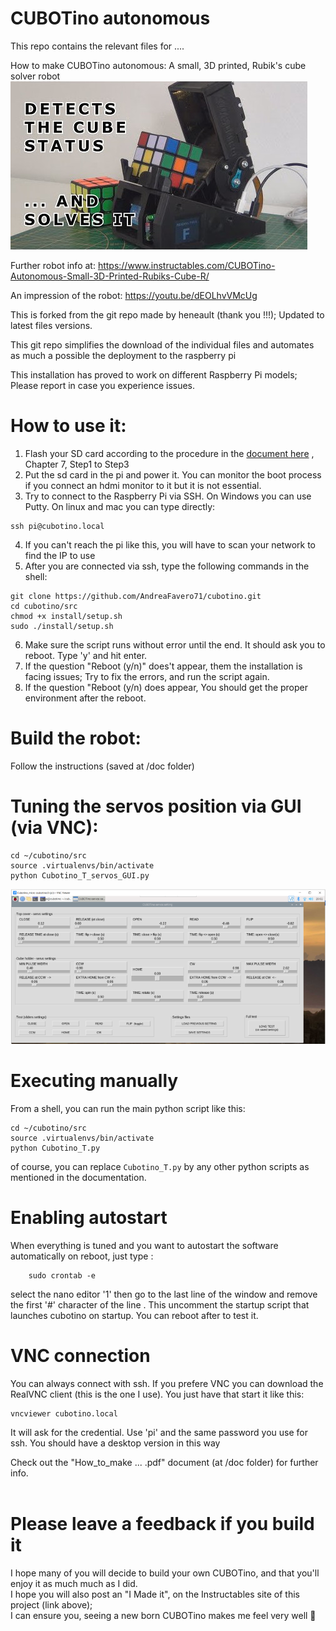 # CUBOTino autonomous

This repo contains the relevant files for ....

How to make CUBOTino autonomous: A small, 3D printed, Rubik's cube solver robot
![title image](/images/title.jpg)

Further robot info at: https://www.instructables.com/CUBOTino-Autonomous-Small-3D-Printed-Rubiks-Cube-R/

An impression of the robot: https://youtu.be/dEOLhvVMcUg

This is forked from the git repo made by heneault (thank you !!!); Updated to latest files versions.

This git repo simplifies the download of the individual files and automates as much a possible the deployment to the raspberry pi

This installation has proved to work on different Raspberry Pi models; Please report in case you experience issues.

# How to use it:
1. Flash your SD card according to the procedure in the [document here](doc/How_to_make_CUBOTino_autonomous_robot_20240210.pdf) , Chapter 7, Step1 to Step3
2. Put the sd card in the pi and power it. You can monitor the boot process if you connect an hdmi monitor to it but it is not essential. 
3. Try to connect to the Raspberry Pi via SSH. On Windows you can use Putty. On linux and mac you can type directly:
```
ssh pi@cubotino.local
```
4. If you can't reach the pi like this, you will have to scan your network to find the IP to use
5. After you are connected via ssh, type the following commands in the shell:
```
git clone https://github.com/AndreaFavero71/cubotino.git
cd cubotino/src
chmod +x install/setup.sh
sudo ./install/setup.sh
```
6. Make sure the script runs without error until the end. It should ask you to reboot. Type 'y' and hit enter.
7. If the question "Reboot (y/n)" does't appear, them the installation is facing issues; Try to fix the errors, and run the script again.
8. If the question "Reboot (y/n) does appear, You should get the proper environment after the reboot.


# Build the robot:
Follow the instructions (saved at /doc folder)


# Tuning the servos position via GUI (via VNC):
```
cd ~/cubotino/src
source .virtualenvs/bin/activate
python Cubotino_T_servos_GUI.py
```
![title image](/images/Servo_tuning_GUI_01.PNG)


# Executing manually
From a shell, you can run the main python script like this:
```
cd ~/cubotino/src
source .virtualenvs/bin/activate
python Cubotino_T.py
```
of course, you can replace `Cubotino_T.py` by any other python scripts as mentioned in the documentation.


# Enabling autostart
When everything is tuned and you want to autostart the software automatically on reboot, just type :
```
    sudo crontab -e
```
select the nano editor '1' then go to the last line of the window and remove the first '#' character of the line . This uncomment the startup script that launches cubotino on startup. You can reboot after to test it.

# VNC connection
You can always connect with ssh. If you prefere VNC you can download the RealVNC client (this is the one I use). You just have that start it like this:
```
vncviewer cubotino.local
```
It will ask for the credential. Use 'pi' and the same password you use for ssh. You should have a desktop version in this way

Check out the "How_to_make ...  .pdf" document (at /doc folder) for further info.<br /><br />


# Please leave a feedback if you build it
I hope many of you will decide to build your own CUBOTino, and that you'll enjoy it as much much as I did. <br />
I hope you will also post an "I Made it", on the Instructables site of this project (link above); <br />
I can ensure you, seeing a new born CUBOTino makes me feel very well 🙂


